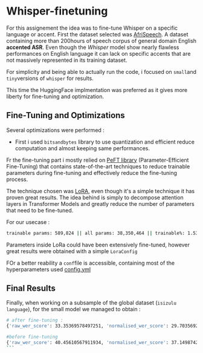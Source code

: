 # Whisper-finetuning

For this assignement the idea was to fine-tune Whisper on a specific language or accent. First the dataset selected was [AfriSpeech](https://huggingface.co/datasets/tobiolatunji/afrispeech-200). A dataset containing more than 200hours of speech corpus of general domain English **accented ASR**. Even though the *Whisper* model show nearly flawless performances on English language it can lack on specific accents that are not massively represented in its training dataset.


For simplicity and being able to actually run the code, i focused on `small`and `tiny`versions of `whisper` for results.

This time the HuggingFace implmentation was preferred as it gives more liberty for fine-tuning and optimization.


## Fine-Tuning and Optimizations 

Several optimizations were performed :
- First i used `bitsandbytes` library to use quantization and efficient reduce computation and almost keeping same performances.


Fr the fine-tuning part i mostly relied on [PeFT library](https://huggingface.co/docs/peft/index) (Parameter-Efficient Fine-Tuning) that contains state-of-the-art techniques to reduce trainable parameters during fine-tuning and effectively reduce the fine-tuning process.

The technique chosen was [LoRA](https://huggingface.co/docs/peft/package_reference/lora), even though it's a simple technique it has proven great results. The idea behind is simply to decompose attention layers in Transformer Models and greatly reduce the number of parameters that need to be fine-tuned. 

For our usecase :

```bash
trainable params: 589,824 || all params: 38,350,464 || trainable%: 1.5380
```

Parameters inside LoRa could have been extensively fine-tuned, however great results  were obtained with a simple `LoraConfig`

FOr a better reability a `conf`file is accessible, containing most of the hyperparameters used
[config.yml](/config/finetune_whisper_parameters.yml)


## Final Results

Finally, when working on a subsample of the global dataset (`isizulu language`), for the small model we managed to obtain : 

```bash
# after fine-tuning :
{'raw_wer_score': 33.35369578497251, 'normalised_wer_score': 29.703569267997583}

#before fine-tuning
{'raw_wer_score': 40.45610567911934, 'normalised_wer_score': 37.149874217298127}
``̀


